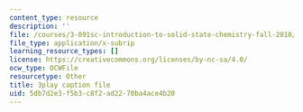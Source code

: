 ```yaml
---
content_type: resource
description: ''
file: /courses/3-091sc-introduction-to-solid-state-chemistry-fall-2010/5db7d2e3f5b3c8f2ad2270ba4ace4b20_rR8ZtI8m0Mo.srt
file_type: application/x-subrip
learning_resource_types: []
license: https://creativecommons.org/licenses/by-nc-sa/4.0/
ocw_type: OCWFile
resourcetype: Other
title: 3play caption file
uid: 5db7d2e3-f5b3-c8f2-ad22-70ba4ace4b20
---
```

